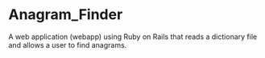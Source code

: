 Anagram_Finder
==============

A web application (webapp) using Ruby on Rails that reads a dictionary file and allows a user to find anagrams. 